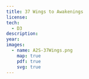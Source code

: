 ```yaml
---
title: 37 Wings to Awakenings
license: 
tech:
  - D3
description: 
year: 
images:
  - name: A2S-37Wings.png
    map: true
    pdf: true
    svg: true
---
```

